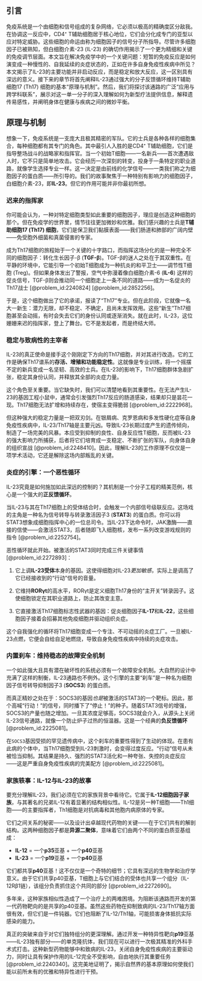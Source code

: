 ## 引言
免疫系统是一个由细胞和信号组成的复杂网络，它必须以极高的精确度区分敌我。在协调这一反应中，CD4⁺ T辅助细胞居于核心地位，它们会分化成专门的亚型以应对特定威胁。这些细胞的命运由称为细胞因子的信号分子所指导。尽管许多细胞因子已被熟知，但白细胞介素-23 (IL-23) 的确切作用揭示了一个更为精细和关键的免疫调节层面。本文旨在解决免疫学中的一个关键问题：短暂的免疫反应是如何演变成一种慢性的、自我延续的炎症状态的，正如在许多自身免疫性疾病中所见？本文揭示了IL-23的主要功能并非启动反应，而是稳定和放大反应，这一区别具有深远的意义。接下来的章节将首先阐释IL-23通过强大的分子反馈循环维持T辅助细胞17 (Th17) 细胞的基本“原理与机制”。然后，我们将探讨该通路的广泛“应用与跨学科联系”，展示对这一单一分子的深入理解如何为新型疗法提供信息，解释遗传易感性，并阐明身体在健康与疾病之间的微妙平衡。

## 原理与机制

想象一下，免疫系统是一支庞大且极其精密的军队。它的士兵是各种各样的细胞集合，每种细胞都有其专门的角色。其中最引人入胜的是CD4⁺ T辅助细胞，它们是指导整场战斗的战略家和指挥官。当一个初始T细胞——一名新兵——首次遭遇敌人时，它不只是简单地攻击。它会经历一次深刻的转变，投身于一条特定的职业道路，就像学生选择专业一样。这一决定是由前线的化学信号——一类我们称之为细胞因子的蛋白质——所引导的。我们的故事聚焦于一种特别有影响力的细胞因子，白细胞介素-23，即**IL-23**。但它的作用可能并非你最初所想。

### 迟来的指挥家

你可能会认为，一种对特定细胞类型如此重要的细胞因子，理应是创造这种细胞的那个。但在免疫学的世界里，情节往往更加微妙和优雅。我们感兴趣的士兵是**T辅助细胞17 (Th17) 细胞**，它们是保卫我们黏膜表面——我们肠道和肺部的广阔内壁——免受胞外细菌和真菌侵害的专家。

成为Th17细胞的旅程始于一个关键的十字路口，而指挥这场分化的是一种完全不同的细胞因子：转化生长因子-β (**TGF-β**)。TGF-β的迷人之处在于其双重性。在平静的环境中，它能引导一个初始T细胞成为一种抗炎的和平卫士——调节性T细胞 (Treg)。但如果身体发出了警报，空气中弥漫着像白细胞介素-6 (**IL-6**) 这样的促炎信号，TGF-β则会推动同一个细胞走上一条不同的道路——成为一名促炎的Th17战士 [@problem_id:2240824] [@problem_id:2852256]。

于是，这个细胞做出了它的承诺，报读了“Th17”专业。但在此阶段，它就像一名大一新生：潜力无限，却不稳定、不确定，且尚未发挥效用。这些“新生”Th17细胞甚至会动摇，有时会失去它们的身份认同或逐渐消失。就在此时，IL-23，这位姗姗来迟的指挥家，登上了舞台。它不是发起者，而是终结大师。

### 稳定与致病性的主宰者

IL-23的真正使命是接手这个刚刚定下方向的Th17细胞，并对其进行改造。它的工作是确保Th17谱系的**存活、增殖和功能稳定性**。这就像是专业训练，将一个摇摆不定的新兵变成一名坚韧、高效的士兵。在IL-23的影响下，Th17细胞群体急剧扩张，稳定其身份认同，并释放其全部的炎症力量。

这个角色至关重要。当它缺失时，我们可以清楚地看到其重要性。在无法产生IL-23的基因工程小鼠中，通常会引发强烈Th17反应的肠道感染，结果却只是昙花一现。Th17细胞无法扩增和持续存在，使宿主变得脆弱 [@problem_id:2222968]。

但这种强大的稳定力量是一把双刃剑。在银屑病、克罗恩病和多发性硬化症等自身免疫性疾病中，IL-23/Th17轴是主要元凶。导致IL-23长期过度产生的遗传倾向，制造了一场完美的风暴。本应受到抑制的良性、自身反应性T细胞，反而被IL-23的强大影响力所捕获，后者将它们培育成一支稳定、不断扩张的军队，向身体自身的组织宣战 [@problem_id:2248410]。因此，理解IL-23的工作原理不仅仅是一项学术活动，它还是解除这场内部叛乱的关键。

### 炎症的引擎：一个恶性循环

IL-23究竟是如何施加如此深远的控制的？其机制是一个分子工程的精美范例，核心是一个强大的**正反馈循环**。

当IL-23与其在Th17细胞上的受体结合时，会触发一个内部信号级联反应。这场戏的主角是一种名为信号转导与转录激活因子3 (**STAT3**) 的蛋白质。你可以将STAT3想象成细胞指挥中心的一位总司令。当IL-23下达命令时，JAK激酶——直接的信使——会激活STAT3，后者随即飞入细胞核，发布一系列改变游戏规则的指令 [@problem_id:2252754]。

恶性循环就此开始。被激活的STAT3同时完成三件关键事情 [@problem_id:2272893]：

1.  它上调**IL-23受体**本身的基因。这使得细胞对IL-23*更加敏感*，实际上是调高了它已经接收到的“行动”信号的音量。

2.  它维持**RORγt**的高水平，RORγt是定义细胞Th17身份的“主开关”转录因子。这使细胞锁定在其职业道路上，防止其改变主意。

3.  它直接激活Th17细胞标志性武器的基因：促炎细胞因子**IL-17**和**IL-22**，这些细胞因子接着会招募其他免疫细胞并驱动组织炎症。

这个自我强化的循环将Th17细胞变成一个专注、不可动摇的炎症工厂。一旦被IL-23点燃，它便会自给自足地燃烧，导致自身免疫性疾病中持续的炎症攻击。

### 内置刹车：维持稳态的故障安全机制

一个如此强大且具有潜在破坏性的系统必须有一个故障安全机制。大自然的设计中充满了这样的制衡，IL-23通路也不例外。这个引擎的主要“刹车”是一种名为细胞因子信号转导抑制因子3 (**SOCS3**) 的蛋白质。

而真正精妙之处在于：SOCS3的基因*也是*被激活的STAT3的一个靶标。因此，那个高喊“行动！”的信号，同时播下了“停止！”的种子。随着STAT3信号的增强，SOCS3的产量也随之增加。一旦其浓度足够高，SOCS3就会介入，从源头上关闭IL-23信号通路，就像一个防止炉子过热的恒温器。这是一个经典的**负反馈循环** [@problem_id:2225081]。

在`SOCS3`基因受损的罕见遗传病中，这个刹车的重要性得到了生动的体现。在患有此病的个体中，当Th17细胞受到IL-23刺激时，会变得过度反应。“行动”信号从未被恰当抑制。其结果是持久、强烈的STAT3活化和一种夸张、失控的炎症反应——这是严重自身免疫性疾病的完美配方 [@problem_id:2225081]。

### 家族轶事：IL-12与IL-23的故事

要充分理解IL-23，我们必须在它的家族背景中看待它。它属于**IL-12细胞因子家族**，与其著名的兄弟IL-12有着显著的结构相似性。IL-12是另一种T细胞——Th1细胞——的主要指挥者，Th1细胞是对抗病毒和其他胞内病原体的专家。

它们之间关系的秘密——以及设计出卓越现代药物的关键——在于它们共有的解剖结构。这两种细胞因子都是**异源二聚体**，意味着它们由两个不同的蛋白质亚基组成：

-   **IL-12** = 一个**p35**亚基 + 一个**p40**亚基
-   **IL-23** = 一个**p19**亚基 + 一个**p40**亚基

它们都共享**p40**亚基！这不仅仅是一个奇特的细节；它具有深远的生物学和治疗学意义。由于它们共享p40亚基，T细胞上与它们结合的受体也共享一个组分（IL-12Rβ1链），该组分负责抓住这个共同的部分 [@problem_id:2272690]。

多年来，这种家族相似性造成了一个治疗上的两难困境。为阻断该通路而开发的第一代药物靶向的是共享的p40亚基。虽然这些药物在抑制致病的IL-23/Th17轴方面很有效，但它们是一件钝器。它们也阻断了IL-12/Th1轴，可能损害身体抵抗实际感染的能力。

真正的突破来自于对它们独特组分的更深理解。通过开发一种特异性靶向**p19**亚基——IL-23独有部分——的单克隆抗体，我们现在可以进行一次极其精准的外科手术式打击。这种新型药物能够中和致病的IL-23，关闭自身免疫性疾病的主要驱动力，同时让具有保护作用的IL-12完全不受影响，自由地执行其重要任务 [@problem_id:2240340]。这完美地证明了，揭示自然界的基本原理如何使我们能以前所未有的优雅和特异性进行干预。

